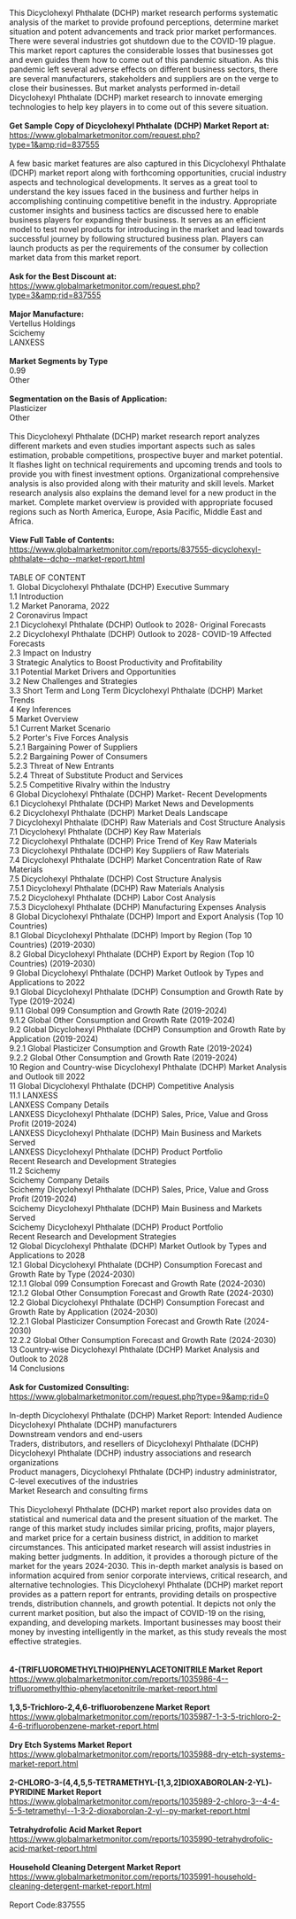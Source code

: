 This Dicyclohexyl Phthalate (DCHP) market research performs systematic analysis of the market to provide profound perceptions, determine market situation and potent advancements and track prior market performances. There were several industries got shutdown due to the COVID-19 plague. This market report captures the considerable losses that businesses got and even guides them how to come out of this pandemic situation. As this pandemic left several adverse effects on different business sectors, there are several manufacturers, stakeholders and suppliers are on the verge to close their businesses. But market analysts performed in-detail Dicyclohexyl Phthalate (DCHP) market research to innovate emerging technologies to help key players in to come out of this severe situation.<br /><br /><strong>Get Sample Copy of Dicyclohexyl Phthalate (DCHP) Market Report at:</strong><br /><a href="https://www.globalmarketmonitor.com/request.php?type=1&amp;rid=837555">https://www.globalmarketmonitor.com/request.php?type=1&amp;rid=837555</a><br /><br />A few basic market features are also captured in this Dicyclohexyl Phthalate (DCHP) market report along with forthcoming opportunities, crucial industry aspects and technological developments. It serves as a great tool to understand the key issues faced in the business and further helps in accomplishing continuing competitive benefit in the industry. Appropriate customer insights and business tactics are discussed here to enable business players for expanding their business. It serves as an efficient model to test novel products for introducing in the market and lead towards successful journey by following structured business plan. Players can launch products as per the requirements of the consumer by collection market data from this market report.<br /><br /><strong>Ask for the Best Discount at:</strong><br /><a href="https://www.globalmarketmonitor.com/request.php?type=3&amp;rid=837555">https://www.globalmarketmonitor.com/request.php?type=3&amp;rid=837555</a><br /><br /><strong>Major Manufacture:</strong><br /> Vertellus Holdings <br />Scichemy <br />LANXESS <br /><br /><strong>Market Segments by Type</strong><br />0.99 <br />Other <br /><br /><strong>Segmentation on the Basis of Application:</strong><br />Plasticizer <br />Other <br /><br />This Dicyclohexyl Phthalate (DCHP) market research report analyzes different markets and even studies important aspects such as sales estimation, probable competitions, prospective buyer and market potential. It flashes light on technical requirements and upcoming trends and tools to provide you with finest investment options. Organizational comprehensive analysis is also provided along with their maturity and skill levels. Market research analysis also explains the demand level for a new product in the market. Complete market overview is provided with appropriate focused regions such as North America, Europe, Asia Pacific, Middle East and Africa. <br /><br /><strong>View Full Table of Contents:</strong><br /><a href="https://www.globalmarketmonitor.com/reports/837555-dicyclohexyl-phthalate--dchp--market-report.html">https://www.globalmarketmonitor.com/reports/837555-dicyclohexyl-phthalate--dchp--market-report.html</a><br /><br />TABLE OF CONTENT<br />1. Global Dicyclohexyl Phthalate (DCHP) Executive Summary<br />1.1 Introduction<br />1.2 Market Panorama, 2022<br />2 Coronavirus Impact<br />2.1 Dicyclohexyl Phthalate (DCHP) Outlook to 2028- Original Forecasts<br />2.2 Dicyclohexyl Phthalate (DCHP) Outlook to 2028- COVID-19 Affected Forecasts<br />2.3 Impact on Industry<br />3 Strategic Analytics to Boost Productivity and Profitability<br />3.1 Potential Market Drivers and Opportunities<br />3.2 New Challenges and Strategies<br />3.3 Short Term and Long Term Dicyclohexyl Phthalate (DCHP) Market Trends<br />4 Key Inferences<br />5 Market Overview<br />5.1 Current Market Scenario<br />5.2 Porter's Five Forces Analysis<br />5.2.1 Bargaining Power of Suppliers<br />5.2.2 Bargaining Power of Consumers<br />5.2.3 Threat of New Entrants<br />5.2.4 Threat of Substitute Product and Services<br />5.2.5 Competitive Rivalry within the Industry<br />6 Global Dicyclohexyl Phthalate (DCHP) Market- Recent Developments<br />6.1 Dicyclohexyl Phthalate (DCHP) Market News and Developments<br />6.2 Dicyclohexyl Phthalate (DCHP) Market Deals Landscape<br />7 Dicyclohexyl Phthalate (DCHP) Raw Materials and Cost Structure Analysis<br />7.1 Dicyclohexyl Phthalate (DCHP) Key Raw Materials<br />7.2 Dicyclohexyl Phthalate (DCHP) Price Trend of Key Raw Materials<br />7.3 Dicyclohexyl Phthalate (DCHP) Key Suppliers of Raw Materials<br />7.4 Dicyclohexyl Phthalate (DCHP) Market Concentration Rate of Raw Materials<br />7.5 Dicyclohexyl Phthalate (DCHP) Cost Structure Analysis<br />7.5.1 Dicyclohexyl Phthalate (DCHP) Raw Materials Analysis<br />7.5.2 Dicyclohexyl Phthalate (DCHP) Labor Cost Analysis<br />7.5.3 Dicyclohexyl Phthalate (DCHP) Manufacturing Expenses Analysis<br />8 Global Dicyclohexyl Phthalate (DCHP) Import and Export Analysis (Top 10 Countries)<br />8.1 Global Dicyclohexyl Phthalate (DCHP) Import by Region (Top 10 Countries) (2019-2030)<br />8.2 Global Dicyclohexyl Phthalate (DCHP) Export by Region (Top 10 Countries) (2019-2030)<br />9 Global Dicyclohexyl Phthalate (DCHP) Market Outlook by Types and Applications to 2022<br />9.1 Global Dicyclohexyl Phthalate (DCHP) Consumption and Growth Rate by Type (2019-2024)<br />9.1.1 Global 099 Consumption and Growth Rate (2019-2024)<br />9.1.2 Global Other Consumption and Growth Rate (2019-2024)<br />9.2 Global Dicyclohexyl Phthalate (DCHP) Consumption and Growth Rate by Application (2019-2024)<br />9.2.1  Global Plasticizer Consumption and Growth Rate (2019-2024)<br />9.2.2  Global Other Consumption and Growth Rate (2019-2024)<br />10 Region and Country-wise Dicyclohexyl Phthalate (DCHP) Market Analysis and Outlook till 2022<br />11 Global Dicyclohexyl Phthalate (DCHP) Competitive Analysis<br />11.1 LANXESS<br />LANXESS Company Details<br />LANXESS Dicyclohexyl Phthalate (DCHP) Sales, Price, Value and Gross Profit (2019-2024)<br />LANXESS Dicyclohexyl Phthalate (DCHP) Main Business and Markets Served<br />LANXESS Dicyclohexyl Phthalate (DCHP) Product Portfolio<br />Recent Research and Development Strategies<br />11.2 Scichemy<br />Scichemy Company Details<br />Scichemy Dicyclohexyl Phthalate (DCHP) Sales, Price, Value and Gross Profit (2019-2024)<br />Scichemy Dicyclohexyl Phthalate (DCHP) Main Business and Markets Served<br />Scichemy Dicyclohexyl Phthalate (DCHP) Product Portfolio<br />Recent Research and Development Strategies<br />12 Global Dicyclohexyl Phthalate (DCHP) Market Outlook by Types and Applications to 2028<br />12.1 Global Dicyclohexyl Phthalate (DCHP) Consumption Forecast and Growth Rate by Type (2024-2030)<br />12.1.1 Global 099 Consumption Forecast and Growth Rate (2024-2030)<br />12.1.2 Global Other Consumption Forecast and Growth Rate (2024-2030)<br />12.2 Global Dicyclohexyl Phthalate (DCHP) Consumption Forecast and Growth Rate by Application (2024-2030)<br />12.2.1 Global Plasticizer Consumption Forecast and Growth Rate (2024-2030)<br />12.2.2 Global Other Consumption Forecast and Growth Rate (2024-2030)<br />13 Country-wise Dicyclohexyl Phthalate (DCHP) Market Analysis and Outlook to 2028<br />14 Conclusions<br /><br /><strong>Ask for Customized Consulting:</strong><br /><a href="https://www.globalmarketmonitor.com/request.php?type=9&amp;rid=0">https://www.globalmarketmonitor.com/request.php?type=9&amp;rid=0</a><br /><br />In-depth Dicyclohexyl Phthalate (DCHP) Market Report: Intended Audience<br />Dicyclohexyl Phthalate (DCHP) manufacturers<br />Downstream vendors and end-users<br />Traders, distributors, and resellers of Dicyclohexyl Phthalate (DCHP)<br />Dicyclohexyl Phthalate (DCHP) industry associations and research organizations<br />Product managers, Dicyclohexyl Phthalate (DCHP) industry administrator, C-level executives of the industries<br />Market Research and consulting firms<br /><br />This Dicyclohexyl Phthalate (DCHP) market report also provides data on statistical and numerical data and the present situation of the market. The range of this market study includes similar pricing, profits, major players, and market price for a certain business district, in addition to market circumstances. This anticipated market research will assist industries in making better judgments. In addition, it provides a thorough picture of the market for the years 2024-2030. This in-depth market analysis is based on information acquired from senior corporate interviews, critical research, and alternative technologies. This Dicyclohexyl Phthalate (DCHP) market report provides as a pattern report for entrants, providing details on prospective trends, distribution channels, and growth potential. It depicts not only the current market position, but also the impact of COVID-19 on the rising, expanding, and developing markets. Important businesses may boost their money by investing intelligently in the market, as this study reveals the most effective strategies.<br /><br /><strong><br /></strong><strong>4-(TRIFLUOROMETHYLTHIO)PHENYLACETONITRILE Market Report</strong><br /><a href="https://www.globalmarketmonitor.com/reports/1035986-4--trifluoromethylthio-phenylacetonitrile-market-report.html">https://www.globalmarketmonitor.com/reports/1035986-4--trifluoromethylthio-phenylacetonitrile-market-report.html</a><br /><br /><strong>1,3,5-Trichloro-2,4,6-trifluorobenzene Market Report</strong><br /><a href="https://www.globalmarketmonitor.com/reports/1035987-1-3-5-trichloro-2-4-6-trifluorobenzene-market-report.html">https://www.globalmarketmonitor.com/reports/1035987-1-3-5-trichloro-2-4-6-trifluorobenzene-market-report.html</a><br /><br /><strong>Dry Etch Systems Market Report</strong><br /><a href="https://www.globalmarketmonitor.com/reports/1035988-dry-etch-systems-market-report.html">https://www.globalmarketmonitor.com/reports/1035988-dry-etch-systems-market-report.html</a><br /><br /><strong>2-CHLORO-3-(4,4,5,5-TETRAMETHYL-[1,3,2]DIOXABOROLAN-2-YL)-PYRIDINE Market Report</strong><br /><a href="https://www.globalmarketmonitor.com/reports/1035989-2-chloro-3--4-4-5-5-tetramethyl--1-3-2-dioxaborolan-2-yl--py-market-report.html">https://www.globalmarketmonitor.com/reports/1035989-2-chloro-3--4-4-5-5-tetramethyl--1-3-2-dioxaborolan-2-yl--py-market-report.html</a><br /><br /><strong>Tetrahydrofolic Acid Market Report</strong><br /><a href="https://www.globalmarketmonitor.com/reports/1035990-tetrahydrofolic-acid-market-report.html">https://www.globalmarketmonitor.com/reports/1035990-tetrahydrofolic-acid-market-report.html</a><br /><br /><strong>Household Cleaning Detergent Market Report</strong><br /><a href="https://www.globalmarketmonitor.com/reports/1035991-household-cleaning-detergent-market-report.html">https://www.globalmarketmonitor.com/reports/1035991-household-cleaning-detergent-market-report.html</a><br /><br />Report Code:837555</p>
